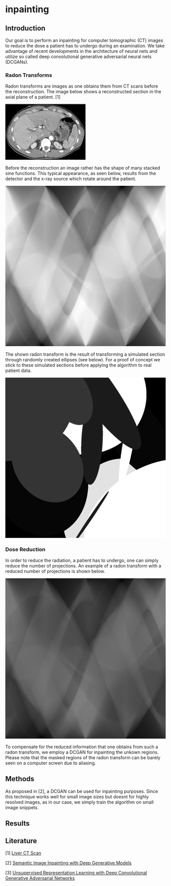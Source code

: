 # inpainting

## Introduction

Our goal is to perform an inpainting for computer tomographic (CT) images to reduce the dose a patient has to undergo during an examination. We take advantage of recent developments in the architecture of neural nets and utilize so called deep convolutional generative adversarial neural nets (DCGANs).

### Radon Transforms

Radon transforms are images as one obtains them from CT scans before the reconstruction. The image below shows a reconstructed section in the axial plane of a patient. [1]

<img src="img/real_ct.png" width="50%" height="50%">

Before the reconstruction an image rather has the shape of many stacked sine functions. This typical appearance, as seen below, results from the detector and the x-ray source which rotate around the patient. 

![Radon Transform](img/rand_ell_rad.png)

The shown radon transform is the result of transforming a simulated section through randomly created ellipses (see below). For a proof of concept we stick to these simulated sections before applying the algorithm to real patient data.

![Random Ellipses](img/rand_ell.png)

### Dose Reduction
In order to reduce the radiation, a patient has to undergo, one can simply reduce the number of projections. An example of a radon transform with a reduced number of projections is shown below.

![Radon Transform with less Projections](img/rand_ell_rad_less_dose.png)

To compensate for the reduced information that one obtains from such a radon transform, we employ a DCGAN for inpainting the unkown regions. Please note that the masked regions of the radon transform can be barely seen on a computer screen due to aliasing.

## Methods
As proposed in [2], a DCGAN can be used for inpainting purposes. Since this technique works  well for small image sizes but doesnt for highly resolved images, as in our case, we simply train the algorithm on small image snippets.

## Results


## Literature
[1] [Liver CT Scan](https://upload.wikimedia.org/wikipedia/en/0/06/R_vs_L_Liver_by_CT.PNG "Link to Wikipedia")

[2] [Semantic Image Inpainting with Deep Generative Models](https://arxiv.org/abs/1607.07539 "Link to arXiv")

[3] [Unsupervised Representation Learning with Deep Convolutional Generative Adversarial Networks](https://arxiv.org/abs/1511.06434 "Link to arXiv")
